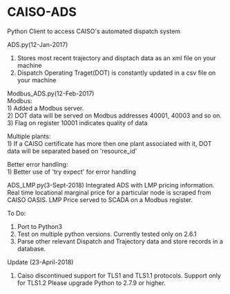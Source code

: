 # CAISO-ADS
Python Client to access CAISO's automated dispatch system

ADS.py(12-Jan-2017)<br />
  1) Stores most recent trajectory and disptach data as an xml file on your machine<br />
  2) Dispatch Operating Traget(DOT) is constantly updated in a csv file on your machine<br />


Modbus_ADS.py(12-Feb-2017)<br />
  Modbus:<br />
    1) Added a Modbus server.<br />
    2) DOT data will be served on Modbus addresses 40001, 40003 and so on.<br /> 
    3) Flag on register 10001 indicates quality of data<br />

  Multiple plants:<br />
    1) If a CAISO certificate has more then one plant associated with it, DOT data will be separated based on 'resource_id' <br />
  
  Better error handling:<br />
    1) Better use of 'try expect' for error handling<br />
    
 ADS_LMP.py(3-Sept-2018)
  Integrated ADS with LMP pricing information. Real time locational marginal price for a particular node is scraped from CAISO OASIS. LMP Price served to SCADA on a Modbus register. <br />


To Do:<br />
 1) Port to Python3<br />
 2) Test on multiple python versions. Currently tested only on 2.6.1<br />
 3) Parse other relevant Dispatch and Trajectory data and store records in a database.<br />
 
  
 
 
 Update (23-April-2018)
 1) Caiso discontinued support for TLS1 and TLS1.1 protocols. Support only for TLS1.2 Please upgrade Python to 2.7.9 or higher.
